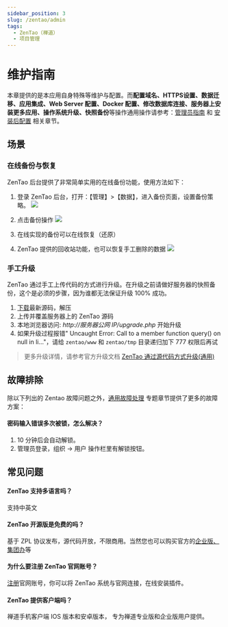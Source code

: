 ```yaml
---
sidebar_position: 3
slug: /zentao/admin
tags:
  - ZenTao（禅道）
  - 项目管理
---
```


# 维护指南

本章提供的是本应用自身特殊等维护与配置。而**配置域名、HTTPS设置、数据迁移、应用集成、Web Server 配置、Docker 配置、修改数据库连接、服务器上安装更多应用、操作系统升级、快照备份**等操作通用操作请参考：[管理员指南](../administrator) 和 [安装后配置](../install/setup/) 相关章节。

## 场景

### 在线备份与恢复

ZenTao 后台提供了非常简单实用的在线备份功能，使用方法如下：

1. 登录 ZenTao 后台，打开：【管理】>【数据】，进入备份页面，设置备份策略。
   ![](https://libs.websoft9.com/Websoft9/DocsPicture/zh/zentao/zentao-backupstr-websoft9.png)

2. 点击备份操作
   ![](https://libs.websoft9.com/Websoft9/DocsPicture/zh/zentao/zentao-backup-websoft9.png)

3. 在线实现的备份可以在线恢复（还原）

4. ZenTao 提供的回收站功能，也可以恢复手工删除的数据
   ![](https://libs.websoft9.com/Websoft9/DocsPicture/zh/zentao/zentao-recycle-websoft9.png)

### 手工升级

ZenTao 通过手工上传代码的方式进行升级。在升级之前请做好服务器的快照备份，这个是必须的步骤，因为谁都无法保证升级 100% 成功。

1. [下载](https://www.zentao.net/download.html)最新源码，解压
2. 上传并覆盖服务器上的 ZenTao 源码
3. 本地浏览器访问: _http://服务器公网 IP/upgrade.php_ 开始升级
4. 如果升级过程报错" Uncaught Error: Call to a member function query() on null in li..."，请给 `zentao/www` 和 `zentao/tmp` 目录递归加下 777 权限后再试

> 更多升级详情，请参考官方升级文档 [ZenTao 通过源代码方式升级(通用)](https://www.zentao.net/book/zentaopmshelp/67.html)

## 故障排除

除以下列出的 Zentao 故障问题之外，[通用故障处理](../troubleshoot) 专题章节提供了更多的故障方案：

#### 密码输入错误多次被锁，怎么解决？

1. 10 分钟后会自动解锁。
2. 管理员登录，组织 → 用户 操作栏里有解锁按钮。

## 常见问题

#### ZenTao 支持多语言吗？

支持中英文

#### ZenTao 开源版是免费的吗？

基于 ZPL 协议发布，源代码开放，不限商用。当然您也可以购买官方的[企业版、集团办](https://www.zentao.net/page/professional.html)等

#### 为什么要注册 ZenTao 官网账号？

[注册](https://www.zentao.net/user-register.html)官网账号，你可以将 ZenTao 系统与官网连接，在线安装插件。

#### ZenTao 提供客户端吗？

禅道手机客户端 IOS 版本和安卓版本， 专为禅道专业版和企业版用户提供。